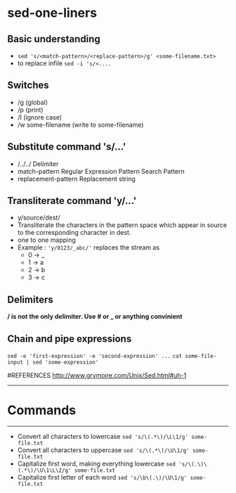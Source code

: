 # sed-one-liners

## Basic understanding
- `sed 's/<match-pattern>/<replace-pattern>/g' <some-filename.txt>`
- to replace infile `sed -i 's/<....`

## Switches
- /g (global)
- /p (print)
- /I (ignore case)
- /w some-filename (write to some-filename)

## Substitute command 's/...'
- /../../	  Delimiter
- match-pattern	  Regular Expression Pattern Search Pattern
- replacement-pattern	  Replacement string

## Transliterate command 'y/...'
- y/source/dest/
- Transliterate the characters in the pattern space which appear in source to the corresponding character in dest.
- one to one mapping
- Example : `'y/0123/_abc/'` replaces the stream as 
  - 0 -> _
  - 1 -> a
  - 2 -> b
  - 3 -> c

## Delimiters
__/ is not the only delimiter. Use # or _ or anything convinient__

## Chain and pipe expressions
`sed -e 'first-expression' -e 'second-expression' ...`
`cat some-file-input | sed 'some-expression'`

#REFERENCES
http://www.grymoire.com/Unix/Sed.html#uh-1

-------------------
# Commands
-------------------

- Convert all characters to lowercase
`sed 's/\(.*\)/\L\1/g' some-file.txt`
- Convert all characters to uppercase
`sed 's/\(.*\)/\U\1/g' some-file.txt`
- Capitalize first word, making everything lowercase
`sed 's/\(.\)\(.*\)/\U\1\L\2/g' some-file.txt`
- Capitalize first letter of each word
`sed 's/\b\(.\)/\U\1/g' some-file.txt`
